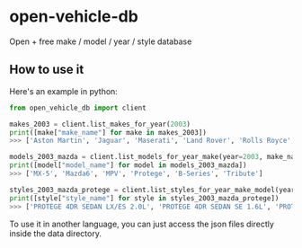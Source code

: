 # open-vehicle-db
Open + free make / model / year / style database

## How to use it
Here's an example in python:
```python
from open_vehicle_db import client

makes_2003 = client.list_makes_for_year(2003)
print([make["make_name"] for make in makes_2003])
>>> ['Aston Martin', 'Jaguar', 'Maserati', 'Land Rover', 'Rolls Royce', 'Toyota', 'Mercedes-Benz', 'BMW', 'Bugatti', 'MINI', 'Ford', 'Lincoln', 'Mercury', 'Lotus', 'Chevrolet', 'Buick', 'Cadillac', 'GMC', 'Mazda', 'Honda', 'Acura', 'Dodge', 'Chrysler', 'Nissan', 'Infiniti', 'Mitsubishi', 'Jeep', 'Volvo', 'Fiat', 'Alfa Romeo', 'Peterbilt', 'Hyundai', 'Kia', 'Lamborghini', 'smart', 'Suzuki', 'Lexus', 'Subaru', 'Maybach', 'Pontiac', 'Isuzu', 'Triumph', 'SAAB', 'Audi', 'Bentley', 'Porsche', 'Ferrari', 'Daihatsu', 'Hummer', 'Saturn', 'Daewoo', 'Plymouth', 'Oldsmobile', 'YUGO', 'Peugeot']

models_2003_mazda = client.list_models_for_year_make(year=2003, make_name="Mazda")
print([model["model_name"] for model in models_2003_mazda])
>>> ['MX-5', 'Mazda6', 'MPV', 'Protege', 'B-Series', 'Tribute']

styles_2003_mazda_protege = client.list_styles_for_year_make_model(year=2003, make="Mazda", model="Protege")
print([style["style_name"] for style in styles_2003_mazda_protege])
>>> ['PROTEGE 4DR SEDAN LX/ES 2.0L', 'PROTEGE 4DR SEDAN SE 1.6L', 'PROTEGE5 4DR WAGON FWD', 'MAZDASPEED PROTEGE 4DR SEDAN FWD']
```

To use it in another language, you can just access the json files directly inside the data directory.